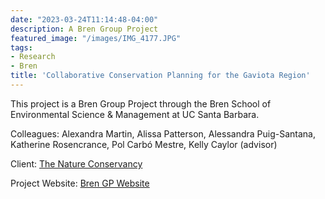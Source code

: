 ```yaml
---
date: "2023-03-24T11:14:48-04:00"
description: A Bren Group Project
featured_image: "/images/IMG_4177.JPG"
tags: 
- Research
- Bren
title: 'Collaborative Conservation Planning for the Gaviota Region'
---
```


This project is a Bren Group Project through the Bren School of Environmental Science & Management at UC Santa Barbara.

Colleagues: Alexandra Martin, Alissa Patterson, Alessandra Puig-Santana, Katherine Rosencrance, Pol Carbó Mestre, Kelly Caylor (advisor)

Client: [The Nature Conservancy](https://www.nature.org/en-us/)

Project Website: [Bren GP Website](https://bren.ucsb.edu/projects/evaluating-regional-conservation-opportunities-jack-and-laura-dangermond-preserve)
